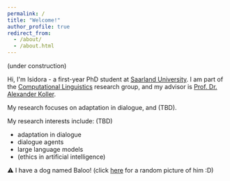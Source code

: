 ```yaml
---
permalink: /
title: "Welcome!"
author_profile: true
redirect_from: 
  - /about/
  - /about.html
---
```

(under construction)

Hi, I'm Isidora - a first-year PhD student at [Saarland University](https://www.uni-saarland.de/en/home.html). I am part of the [Computational Linguistics](https://www.coli.uni-saarland.de/groups/AK/) research group, and my advisor is [Prof. Dr. Alexander Koller](https://www.coli.uni-saarland.de/~koller/#).

My research focuses on adaptation in dialogue, and (TBD).

My research interests include: (TBD)
  - adaptation in dialogue
  - dialogue agents
  - large language models
  - (ethics in artificial intelligence)


<!-- ⚠︎ I have a dog named Baloo! (click [here](https://jeknic.github.io/nmp) for a random picture of him :D) -->

⚠︎ I have a dog named Baloo! (click [here](#) for a random picture of him :D)

<div id="random-photo-container"></div>

<script>
    document.querySelector('a[href="#"]').addEventListener('click', function(event) {
        event.preventDefault();
        var photos = [
            'images/balu1.jpg',
            'images/balu2.jpg',
            'images/balu3.jpg',
            'images/balu4.jpg',
            'images/balu5.png',
            'images/balu6.jpg',
            'images/balu7.jpg',
            'images/balu8.jpg',
            'images/balu9.png',
            'images/balu10.png',
            'images/balu11.png',
            'images/balu13.jpg',
            'images/balu14.png',
            'images/balu15.png',
            'images/balu16.png',
            'images/balu17.png',
            'images/balu18.jpg'
        ];
        var randomIndex = Math.floor(Math.random() * photos.length);
        var selectedPhoto = photos[randomIndex];
        var container = document.getElementById('random-photo-container');
        container.innerHTML = '<img src="' + selectedPhoto + '" alt="Oops, something went wrong - please try again!">';
    });
    
</script>